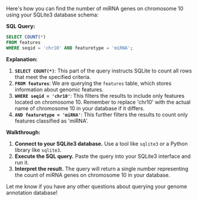 Here's how you can find the number of miRNA genes on chromosome 10 using your SQLite3 database schema:

**SQL Query:**

```sql
SELECT COUNT(*)
FROM features
WHERE seqid = 'chr10' AND featuretype = 'miRNA';
```

**Explanation:**

1. **`SELECT COUNT(*)`**: This part of the query instructs SQLite to count all rows that meet the specified criteria.
2. **`FROM features`**:  We are querying the `features` table, which stores information about genomic features.
3. **`WHERE seqid = 'chr10'`**: This filters the results to include only features located on chromosome 10. Remember to replace 'chr10' with the actual name of chromosome 10 in your database if it differs.
4. **`AND featuretype = 'miRNA'`**:  This further filters the results to count only features classified as 'miRNA'.

**Walkthrough:**

1. **Connect to your SQLite3 database.** Use a tool like `sqlite3` or a Python library like `sqlite3`.
2. **Execute the SQL query.** Paste the query into your SQLite3 interface and run it.
3. **Interpret the result.** The query will return a single number representing the count of miRNA genes on chromosome 10 in your database.



Let me know if you have any other questions about querying your genome annotation database!